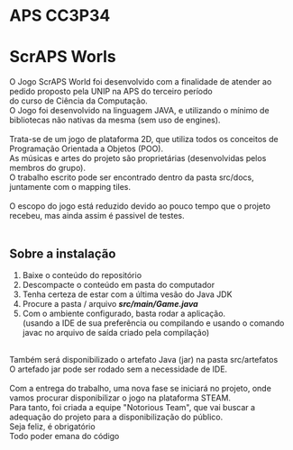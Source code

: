 # APS CC3P34 <br>
<h1>ScrAPS Worls</h1>
O Jogo ScrAPS World foi desenvolvido com a finalidade de atender ao pedido proposto pela UNIP na APS do terceiro período<br>
do curso de Ciência da Computação.<br>
O Jogo foi desenvolvido na linguagem JAVA, e utilizando o mínimo de bibliotecas não nativas da mesma (sem uso de engines).<br>
<br>
Trata-se de um jogo de plataforma 2D, que utiliza todos os conceitos de Programação Orientada a Objetos (POO).<br>
As músicas e artes do projeto são proprietárias (desenvolvidas pelos membros do grupo).<br>
O trabalho escrito pode ser encontrado dentro da pasta src/docs, juntamente com o mapping tiles.<br>
<br>
O escopo do jogo está reduzido devido ao pouco tempo que o projeto recebeu, mas ainda assim é passivel de testes.<br>
<br>
<h2>Sobre a instalação</h2>
<ol>
  <li>Baixe o conteúdo do repositório</li>
  <li>Descompacte o conteúdo em pasta do computador</li>
  <li>Tenha certeza de estar com a última vesão do Java JDK</li>
  <li>Procure a pasta / arquivo <b><i>src/main/Game.java</i></b></li>
  <li>Com o ambiente configurado, basta rodar a aplicação. <br>
    (usando a IDE de sua preferência ou compilando e usando o comando javac no arquivo de saída criado pela compilação)</li>
</ol>

<br>
Também será disponibilizado o artefato Java (jar) na pasta src/artefatos<br>
O artefado jar pode ser rodado sem a necessidade de IDE.
<br>
<br>
Com a entrega do trabalho, uma nova fase se iniciará no projeto, onde vamos procurar disponibilizar o jogo na plataforma STEAM.<br>
Para tanto, foi criada a equipe "Notorious Team", que vai buscar a adequação do projeto para a disponibilização do público.

<br>
Seja feliz, é obrigatório<br>
Todo poder emana do código<br>
